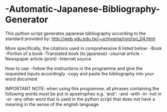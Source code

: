 # -Automatic-Japanese-Bibliography-Generator
This python script generates japanese bibliography according to the standard provided by:
http://web.ydu.edu.tw/~uchiyama/ron/ron_04.html

More specifically, the citations used in comprehensive 6 listed below:
-Book
-Portion of a book
-Translated book (to japanese)
-Journal article
-Newspaper article (print)
-Internet source

How to use:
-follow the instructions in the programme and give the requested inputs accordingly
-copy and paste the bibliography into your word document

IMPORTANT NOTE: when using this programme, all phrases containing the following words must be put in apostrophes e.g. 'and':
-and
-with
-in
-not in
-or
-any other word that is used in the python script that does not have a meaning in the sense of the english language

